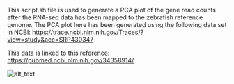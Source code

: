 This script.sh file is used to generate a PCA plot of the gene read counts after the RNA-seq data has been mapped to the zebrafish reference genome. The PCA plot here has been generated using the following data set in NCBI: https://trace.ncbi.nlm.nih.gov/Traces/?view=study&acc=SRP430347

This data is linked to this reference: https://pubmed.ncbi.nlm.nih.gov/34358914/


![alt_text](https://github.com/allison-dickey/BCSC/blob/main/code/RNA-seq/bulk/PCA_plot.png)


